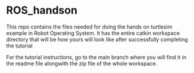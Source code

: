 # ROS_handson
This repo contains the files needed for doing the hands on turtlesim example in Robot Operating System.
It has the entire catkin workspace directory that will be  how yours will look like after successfully completing the tutorial

For the tutorial instructions, go to the main branch where you will find it in the readme file alongwith the zip file of the whole workspace.
